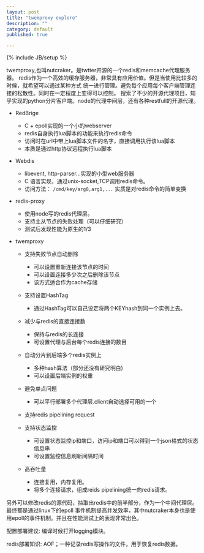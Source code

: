 ```yaml
---
layout: post
title: "twemproxy explore"
description: ""
category: default
published: true

---
```


{% include JB/setup %}

twemproxy,也叫nutcraker。是twtter开源的一个redis和memcache代理服务器。
redis作为一个高效的缓存服务器，非常具有应用价值。但是当使用比较多的时候，就希望可以通过某种方式
统一进行管理。避免每个应用每个客户端管理连接的松散性。同时在一定程度上变得可以控制。
搜索了不少的开源代理项目，知乎实现的python分片客户端。node的代理中间层，还有各种restfull的开源代理。

+ RedBrige
  - C + epoll实现的一个小的webserver
  - redis自身执行lua脚本的功能来执行redis命令
  - 访问时在url中带上lua脚本文件的名字，直接调用执行该lua脚本
  - 本质是通过http协议远程执行lua脚本

+ Webdis
  - libevent, http-parser...实现的小型web服务器
  - C 语言实现，通过unix-socket,TCP调用redis命令。
  - 访问方法： `/cmd/key/arg0,arg1,...` 实质是对redis命令的简单变换

+ redis-proxy
  - 使用node写的redis代理层。
  - 支持主从节点的失败处理（可以仔细研究）
  - 测试后发现性能为原生的1/3

+ twemproxy
  - 支持失败节点自动删除
    * 可以设置重新连接该节点的时间
    * 可以设置连接多少次之后删除该节点
    * 该方式适合作为cache存储

  - 支持设置HashTag
    * 通过HashTag可以自己设定将两个KEYhash到同一个实例上去。

  - 减少与redis的直接连接数
    * 保持与redis的长连接
    * 可设置代理与后台每个redis连接的数目

  - 自动分片到后端多个redis实例上
    * 多种hash算法（部分还没有研究明白)
    * 可以设置后端实例的权重

  - 避免单点问题
    * 可以平行部署多个代理层.client自动选择可用的一个
  
  - 支持redis pipelining request

  - 支持状态监控
    * 可设置状态监控ip和端口，访问ip和端口可以得到一个json格式的状态信息串
    * 可设置监控信息刷新间隔时间

  - 高吞吐量
    * 连接复用，内存复用。
    * 将多个连接请求，组成reids pipelining统一向redis请求。


另外可以修改redis的源代码，抽取出redis中的前半部分，作为一个中间代理层。最终都是通过linux下的epoll
事件机制提高并发效率，其中nutcraker本身也是使用epoll的事件机制。并且在性能测试上的表现非常出色。

配置部署建议:
编译时候打开logging模块。

redis部署知识:
AOF；一种记录redis写操作的文件，用于恢复redis数据。
